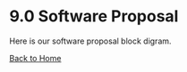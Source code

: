 # 9.0 Software Proposal


Here is our software proposal block digram. 






[Back to Home](index.md)
